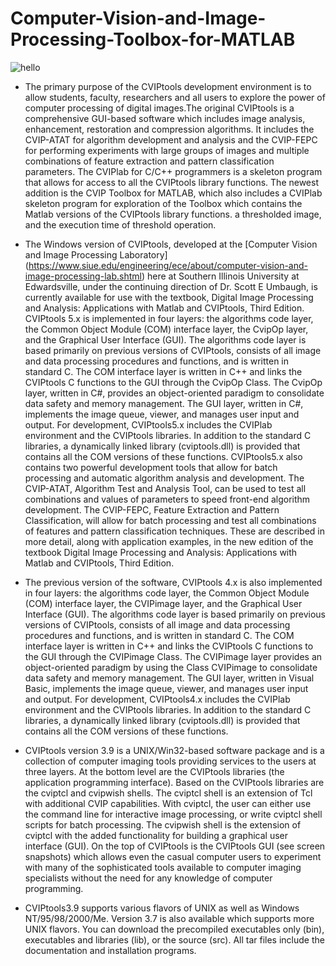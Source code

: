# Computer-Vision-and-Image-Processing-Toolbox-for-MATLAB
![hello](https://user-images.githubusercontent.com/53453731/91340649-f7b5f400-e79d-11ea-9ffb-9fa647607451.png)

* The primary purpose of the CVIPtools development environment is to allow students, faculty, researchers and all users to explore the power of computer processing of digital images.The original CVIPtools is a comprehensive GUI-based software which includes image analysis, enhancement, restoration and compression algorithms. It includes the CVIP-ATAT for algorithm development and analysis and the CVIP-FEPC for performing experiments with large groups of images and multiple combinations of feature extraction and pattern classification parameters. The CVIPlab for C/C++ programmers is a skeleton program that allows for access to all the CVIPtools library functions. The newest addition is the CVIP Toolbox for MATLAB, which also includes a CVIPlab skeleton program for exploration of the Toolbox which contains the Matlab versions of the CVIPtools library functions. a thresholded image, and the execution time of 
threshold operation.

* The Windows version of CVIPtools, developed at the [Computer Vision and Image Processing Laboratory] (https://www.siue.edu/engineering/ece/about/computer-vision-and-image-processing-lab.shtml) here at Southern Illinois University at Edwardsville, under the continuing direction of Dr. Scott E Umbaugh, is currently available for use with the textbook, Digital Image Processing and Analysis: Applications with Matlab and CVIPtools, Third Edition. CVIPtools 5.x is implemented in four layers: the algorithms code layer, the Common Object Module (COM) interface layer, the CvipOp layer, and the Graphical User Interface (GUI). The algorithms code layer is based primarily on previous versions of CVIPtools, consists of all image and data processing procedures and functions, and is written in standard C. The COM interface layer is written in C++ and links the CVIPtools C functions to the GUI through the CvipOp Class. The CvipOp layer, written in C#, provides an object-oriented paradigm to consolidate data safety and memory management. The GUI layer, written in C#, implements the image queue, viewer, and manages user input and output. For development, CVIPtools5.x includes the CVIPlab environment and the CVIPtools libraries. In addition to the standard C libraries, a dynamically linked library (cviptools.dll) is provided that contains all the COM versions of these functions. CVIPtools5.x also contains two powerful development tools that allow for batch processing and automatic algorithm analysis and development. The CVIP-ATAT, Algorithm Test and Analysis Tool, can be used to test all combinations and values of parameters to speed front-end algorithm development. The CVIP-FEPC, Feature Extraction and Pattern Classification, will allow for batch processing and test all combinations of features and pattern classification techniques. These are described in more detail, along with application examples, in the new edition of the textbook Digital Image Processing and Analysis: Applications with Matlab and CVIPtools, Third Edition.

* The previous version of the software, CVIPtools 4.x is also implemented in four layers: the algorithms code layer, the Common Object Module (COM) interface layer, the CVIPimage layer, and the Graphical User Interface (GUI). The algorithms code layer is based primarily on previous versions of CVIPtools, consists of all image and data processing procedures and functions, and is written in standard C. The COM interface layer is written in C++ and links the CVIPtools C functions to the GUI through the CVIPimage Class. The CVIPimage layer provides an object-oriented paradigm by using the Class CVIPimage to consolidate data safety and memory management. The GUI layer, written in Visual Basic, implements the image queue, viewer, and manages user input and output. For development, CVIPtools4.x includes the CVIPlab environment and the CVIPtools libraries. In addition to the standard C libraries, a dynamically linked library (cviptools.dll) is provided that contains all the COM versions of these functions.

* CVIPtools version 3.9 is a UNIX/Win32-based software package and is a collection of computer imaging tools providing services to the users at three layers. At the bottom level are the CVIPtools libraries (the application programming interface). Based on the CVIPtools libraries are the cviptcl and cvipwish shells. The cviptcl shell is an extension of Tcl with additional CVIP capabilities. With cviptcl, the user can either use the command line for interactive image processing, or write cviptcl shell scripts for batch processing. The cvipwish shell is the extension of cviptcl with the added functionality for building a graphical user interface (GUI). On the top of CVIPtools is the CVIPtools GUI (see screen snapshots) which allows even the casual computer users to experiment with many of the sophisticated tools available to computer imaging specialists without the need for any knowledge of computer programming.

* CVIPtools3.9 supports various flavors of UNIX as well as Windows NT/95/98/2000/Me. Version 3.7 is also available which supports more UNIX flavors. You can download the precompiled executables only (bin), executables and libraries (lib), or the source (src). All tar files include the documentation and installation programs.
